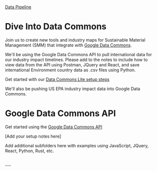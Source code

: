 [Data Pipeline](../../../../data-pipeline/)  

# Dive Into Data Commons

Join us to create new tools and industry maps for Sustainable Material Management (SMM) that integrate with [Google Data Commons](https://datacommons.org).

We'll be using the Google Data Commons API to pull international data for our industry impact timelines. Please add to the notes to include how to view data from the API using Postman, JQuery and React, and save international Environment country data as .csv files using Python.


Get started with our [Data Commons Lite setup steps](/localsite/info/data/datacommons/#setup) 

We'll also be pushing US EPA industry impact data into Google Data Commons.
<br>

# Google Data Commons API

Get started using the [Google Data Commons API](https://docs.datacommons.org/api/)

[Add your setup notes here]

Add additional subfolders here with examples using JavaScript, JQuery, React, Python, Rust, etc.

<br>
---

